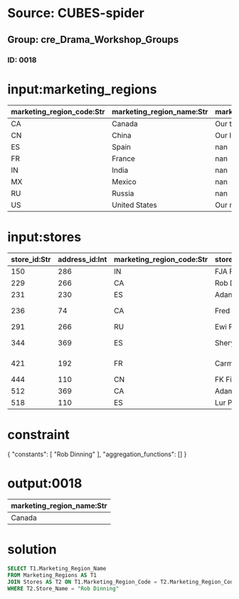 # Source: CUBES-spider
## Group: cre_Drama_Workshop_Groups
### ID: 0018

# input:marketing_regions

| marketing_region_code:Str | marketing_region_name:Str | marketing_region_descriptrion:Str | other_details:Str |
|---|---|---|---|
| CA | Canada | Our target market | nan |
| CN | China | Our largest market | nan |
| ES | Spain | nan | nan |
| FR | France | nan | nan |
| IN | India | nan | nan |
| MX | Mexico | nan | nan |
| RU | Russia | nan | nan |
| US | United States | Our main market | nan |

# input:stores

| store_id:Str | address_id:Int | marketing_region_code:Str | store_name:Str | store_phone:Str | store_email_address:Str | other_details:Str |
|---|---|---|---|---|---|---|
| 150 | 286 | IN | FJA Filming | +65(1)3590790358 | fjacobson@example.com | nan |
| 229 | 266 | CA | Rob Dinning | 1-327-185-9368 | rborer@example.org | 5 stars |
| 231 | 230 | ES | Adan Dinning | 896-931-9633x869 | adan93@example.com | nan |
| 236 | 74 | CA | Fred Dinning | 893-457-3102x4293 | frederik37@example.org | nan |
| 291 | 266 | RU | Ewi Filming | +46(1)1411714927 | ewisoky@example.org | nan |
| 344 | 369 | ES | Shery Photo | 1-678-902-9434x1148 | shirley07@example.net | 4 stars |
| 421 | 192 | FR | Carmol Photo | (941)444-7666x7089 | carmel04@example.com | 3 stars |
| 444 | 110 | CN | FK Filming | 086-705-8793 | fkuvalis@example.net | nan |
| 512 | 369 | CA | Adam Photo | 127.870.0753x54565 | adams.miles@example.net | 5 stars |
| 518 | 110 | ES | Lur Photo | 605-319-8245 | lurline24@example.org | nan |

# constraint

{
  "constants": [
    "Rob Dinning"
  ],
  "aggregation_functions": []
}

# output:0018

| marketing_region_name:Str |
|---|
| Canada |

# solution

```sql
SELECT T1.Marketing_Region_Name
FROM Marketing_Regions AS T1
JOIN Stores AS T2 ON T1.Marketing_Region_Code = T2.Marketing_Region_Code
WHERE T2.Store_Name = "Rob Dinning"
```
